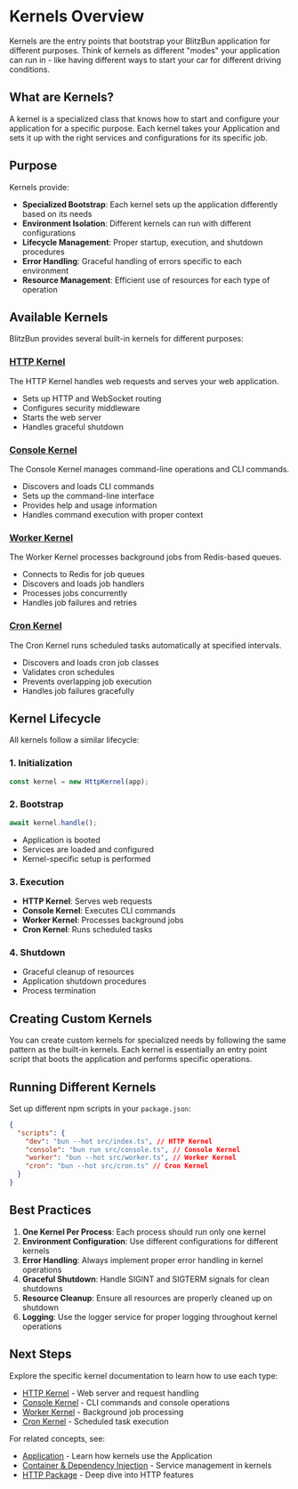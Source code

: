 # Kernels Overview

Kernels are the entry points that bootstrap your BlitzBun application for different purposes. Think of kernels as different "modes" your application can run in - like having different ways to start your car for different driving conditions.

## What are Kernels?

A kernel is a specialized class that knows how to start and configure your application for a specific purpose. Each kernel takes your Application and sets it up with the right services and configurations for its specific job.

## Purpose

Kernels provide:

- **Specialized Bootstrap**: Each kernel sets up the application differently based on its needs
- **Environment Isolation**: Different kernels can run with different configurations
- **Lifecycle Management**: Proper startup, execution, and shutdown procedures
- **Error Handling**: Graceful handling of errors specific to each environment
- **Resource Management**: Efficient use of resources for each type of operation

## Available Kernels

BlitzBun provides several built-in kernels for different purposes:

### [HTTP Kernel](./kernels/http-kernel.md)

The HTTP Kernel handles web requests and serves your web application.

- Sets up HTTP and WebSocket routing
- Configures security middleware
- Starts the web server
- Handles graceful shutdown

### [Console Kernel](./kernels/console-kernel.md)

The Console Kernel manages command-line operations and CLI commands.

- Discovers and loads CLI commands
- Sets up the command-line interface
- Provides help and usage information
- Handles command execution with proper context

### [Worker Kernel](./kernels/worker-kernel.md)

The Worker Kernel processes background jobs from Redis-based queues.

- Connects to Redis for job queues
- Discovers and loads job handlers
- Processes jobs concurrently
- Handles job failures and retries

### [Cron Kernel](./kernels/cron-kernel.md)

The Cron Kernel runs scheduled tasks automatically at specified intervals.

- Discovers and loads cron job classes
- Validates cron schedules
- Prevents overlapping job execution
- Handles job failures gracefully

## Kernel Lifecycle

All kernels follow a similar lifecycle:

### 1. Initialization

```typescript
const kernel = new HttpKernel(app);
```

### 2. Bootstrap

```typescript
await kernel.handle();
```

- Application is booted
- Services are loaded and configured
- Kernel-specific setup is performed

### 3. Execution

- **HTTP Kernel**: Serves web requests
- **Console Kernel**: Executes CLI commands
- **Worker Kernel**: Processes background jobs
- **Cron Kernel**: Runs scheduled tasks

### 4. Shutdown

- Graceful cleanup of resources
- Application shutdown procedures
- Process termination

## Creating Custom Kernels

You can create custom kernels for specialized needs by following the same pattern as the built-in kernels. Each kernel is essentially an entry point script that boots the application and performs specific operations.

## Running Different Kernels

Set up different npm scripts in your `package.json`:

```json
{
  "scripts": {
    "dev": "bun --hot src/index.ts", // HTTP Kernel
    "console": "bun run src/console.ts", // Console Kernel
    "worker": "bun --hot src/worker.ts", // Worker Kernel
    "cron": "bun --hot src/cron.ts" // Cron Kernel
  }
}
```

## Best Practices

1. **One Kernel Per Process**: Each process should run only one kernel
2. **Environment Configuration**: Use different configurations for different kernels
3. **Error Handling**: Always implement proper error handling in kernel operations
4. **Graceful Shutdown**: Handle SIGINT and SIGTERM signals for clean shutdowns
5. **Resource Cleanup**: Ensure all resources are properly cleaned up on shutdown
6. **Logging**: Use the logger service for proper logging throughout kernel operations

## Next Steps

Explore the specific kernel documentation to learn how to use each type:

- [HTTP Kernel](./kernels/http-kernel.md) - Web server and request handling
- [Console Kernel](./kernels/console-kernel.md) - CLI commands and console operations
- [Worker Kernel](./kernels/worker-kernel.md) - Background job processing
- [Cron Kernel](./kernels/cron-kernel.md) - Scheduled task execution

For related concepts, see:

- [Application](./application.md) - Learn how kernels use the Application
- [Container & Dependency Injection](./container.md) - Service management in kernels
- [HTTP Package](./http/overview.md) - Deep dive into HTTP features
